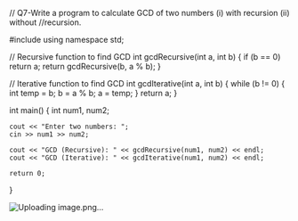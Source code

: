 // Q7-Write a program to calculate GCD of two numbers (i) with recursion (ii) without
//recursion.


#include <iostream>
using namespace std;

// Recursive function to find GCD
int gcdRecursive(int a, int b) {
    if (b == 0)
        return a;
    return gcdRecursive(b, a % b);
}

// Iterative function to find GCD
int gcdIterative(int a, int b) {
    while (b != 0) {
        int temp = b;
        b = a % b;
        a = temp;
    }
    return a;
}

int main() {
    int num1, num2;
    
    cout << "Enter two numbers: ";
    cin >> num1 >> num2;
    
    cout << "GCD (Recursive): " << gcdRecursive(num1, num2) << endl;
    cout << "GCD (Iterative): " << gcdIterative(num1, num2) << endl;
    
    return 0;
}

![Uploading image.png…]()

